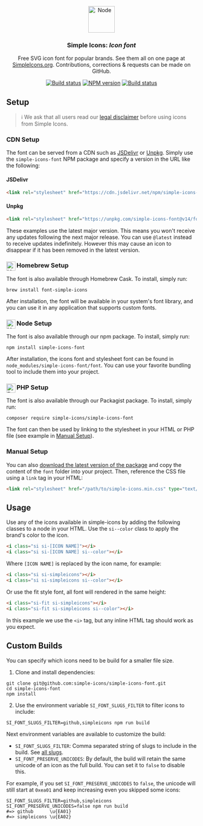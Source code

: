 <p align="center">
<img src="https://cdn.simpleicons.org/simpleicons/000/fff" alt="Node" width=70 />
<h3 align="center">Simple Icons: <em>Icon font</em></h3>
<p align="center">
Free SVG icon font for popular brands. See them all on one page at <a href="https://simpleicons.org">SimpleIcons.org</a>. Contributions, corrections & requests can be made on GitHub.</p>
</p>

<p align="center">
<a href="https://github.com/simple-icons/simple-icons-font/actions?query=workflow%3AVerify+branch%3Adevelop"><img src="https://img.shields.io/github/actions/workflow/status/simple-icons/simple-icons-font/verify.yml?branch=develop&logo=github&label=tests" alt="Build status" /></a>
<a href="https://www.npmjs.com/package/simple-icons-font"><img src="https://img.shields.io/npm/v/simple-icons-font?logo=npm" alt="NPM version" /></a>
<a href="https://packagist.org/packages/simple-icons/simple-icons-font"><img src="https://img.shields.io/packagist/v/simple-icons/simple-icons-font?logo=packagist&logoColor=white" alt="Build status" /></a>
</p>

## Setup

> :information_source: We ask that all users read our [legal disclaimer](https://github.com/simple-icons/simple-icons/blob/master/DISCLAIMER.md) before using icons from Simple Icons.

### CDN Setup

The font can be served from a CDN such as [JSDelivr][jsdelivr-link] or [Unpkg][unpkg-link]. Simply use the `simple-icons-font` NPM package and specify a version in the URL like the following:

#### JSDelivr

```html
<link rel="stylesheet" href="https://cdn.jsdelivr.net/npm/simple-icons-font@v14/font/simple-icons.min.css" type="text/css">
```

#### Unpkg

```html
<link rel="stylesheet" href="https://unpkg.com/simple-icons-font@v14/font/simple-icons.min.css" type="text/css">
```

These examples use the latest major version. This means you won't receive any updates following the next major release. You can use `@latest` instead to receive updates indefinitely. However this may cause an icon to disappear if it has been removed in the latest version.

### Homebrew Setup <img src="https://cdn.simpleicons.org/homebrew/000/fff" alt="Homebrew" align=left width=24>

The font is also available through Homebrew Cask. To install, simply run:

```shell
brew install font-simple-icons
```

After installation, the font will be available in your system's font library, and you can use it in any application that supports custom fonts.

### Node Setup <img src="https://cdn.simpleicons.org/nodedotjs/000/fff" alt="Node" align=left width=24>

The font is also available through our npm package. To install, simply run:

```shell
npm install simple-icons-font
```

After installation, the icons font and stylesheet font can be found in `node_modules/simple-icons-font/font`. You can use your favorite bundling tool to include them into your project.

### PHP Setup <img src="https://cdn.simpleicons.org/php/000/fff" alt="PHP" align=left width=24>

The font is also available through our Packagist package. To install, simply run:

```shell
composer require simple-icons/simple-icons-font
```

The font can then be used by linking to the stylesheet in your HTML or PHP file (see example in [Manual Setup](#manual-setup)).

### Manual Setup

You can also [download the latest version of the package][latest-release] and copy the content of the `font` folder into your project. Then, reference the CSS file using a `link` tag in your HTML:

```html
<link rel="stylesheet" href="/path/to/simple-icons.min.css" type="text/css">
```

## Usage

Use any of the icons available in simple-icons by adding the following classes to a node in your HTML. Use the `si--color` class to apply the brand's color to the icon.

```html
<i class="si si-[ICON NAME]"></i>
<i class="si si-[ICON NAME] si--color"></i>
```

Where `[ICON NAME]` is replaced by the icon name, for example:

```html
<i class="si si-simpleicons"></i>
<i class="si si-simpleicons si--color"></i>
```

Or use the fit style font, all font will rendered in the same height:

```html
<i class="si-fit si-simpleicons"></i>
<i class="si-fit si-simpleicons si--color"></i>
```

In this example we use the `<i>` tag, but any inline HTML tag should work as you expect.

## Custom Builds

You can specify which icons need to be build for a smaller file size.

1. Clone and install dependencies:

```shell
git clone git@github.com:simple-icons/simple-icons-font.git
cd simple-icons-font
npm install
```

2. Use the environment variable `SI_FONT_SLUGS_FILTER` to filter icons to include:

```shell
SI_FONT_SLUGS_FILTER=github,simpleicons npm run build
```

Next environment variables are available to customize the build:

- `SI_FONT_SLUGS_FILTER`: Comma separated string of slugs to include in the build. See [all slugs].
- `SI_FONT_PRESERVE_UNICODES`: By default, the build will retain the same unicode of an icon as the full build. You can set it to `false` to disable this.

For example, if you set `SI_FONT_PRESERVE_UNICODES` to `false`, the unicode will still start at `0xea01` and keep increasing even you skipped some icons:

```shell
SI_FONT_SLUGS_FILTER=github,simpleicons SI_FONT_PRESERVE_UNICODES=false npm run build
#=> github      \u{EA01}
#=> simpleicons \u{EA02}
```

[latest-release]: https://github.com/simple-icons/simple-icons-font/releases/latest
[jsdelivr-link]: https://www.jsdelivr.com/package/npm/simple-icons-font/
[unpkg-link]: https://unpkg.com/browse/simple-icons-font/
[all slugs]: https://github.com/simple-icons/simple-icons/blob/develop/slugs.md
